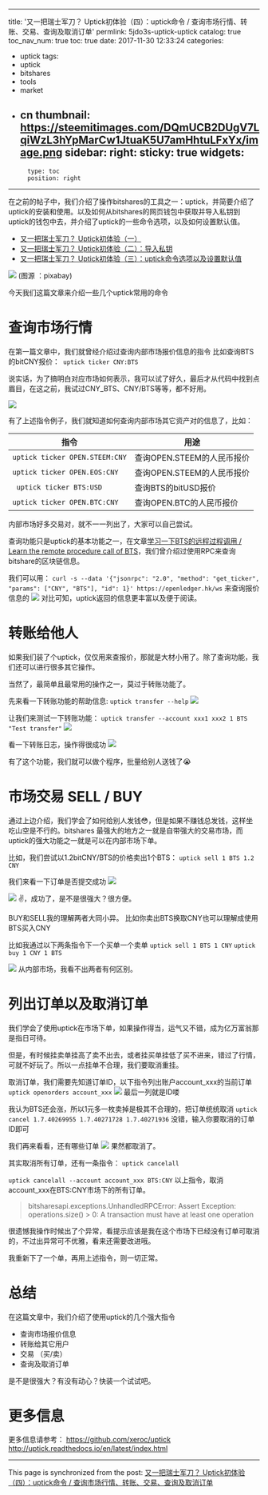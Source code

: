 
---
title: '又一把瑞士军刀？ Uptick初体验（四）：uptick命令 / 查询市场行情、转账、交易、查询及取消订单'
permlink: 5jdo3s-uptick-uptick
catalog: true
toc_nav_num: true
toc: true
date: 2017-11-30 12:33:24
categories:
- uptick
tags:
- uptick
- bitshares
- tools
- market
- cn
thumbnail: https://steemitimages.com/DQmUCB2DUgV7LqiWzL3hYpMarCw1JtuaK5U7amHhtuLFxYx/image.png
sidebar:
    right:
        sticky: true
widgets:
    -
        type: toc
        position: right
---


在之前的帖子中，我们介绍了操作bitshares的工具之一：uptick，并简要介绍了uptick的安装和使用。以及如何从bitshares的网页钱包中获取并导入私钥到uptick的钱包中去，并介绍了uptick的一些命令选项，以及如何设置默认值。

* [又一把瑞士军刀？ Uptick初体验（一）](https://steemit.com/uptick/@oflyhigh/uptick)
* [又一把瑞士军刀？ Uptick初体验（二）：导入私钥](https://steemit.com/uptick/@oflyhigh/32cec-uptick)
* [又一把瑞士军刀？ Uptick初体验（三）：uptick命令选项以及设置默认值](https://steemit.com/uptick/@oflyhigh/uptick-uptick)

![](https://steemitimages.com/DQmUCB2DUgV7LqiWzL3hYpMarCw1JtuaK5U7amHhtuLFxYx/image.png)
(图源 ：pixabay)

今天我们这篇文章来介绍一些几个uptick常用的命令

# 查询市场行情

在第一篇文章中，我们就曾经介绍过查询内部市场报价信息的指令
比如查询BTS的bitCNY报价：` uptick ticker CNY:BTS`

说实话，为了搞明白对应市场如何表示，我可以试了好久，最后才从代码中找到点眉目，在这之前，我试过CNY_BTS、CNY/BTS等等，都不好用。

![](https://steemitimages.com/DQmQUUzyqNceuHv1vGzFW7einAoS1WTBaUXCytsM4Xszh3J/image.png)

有了上述指令例子，我们就知道如何查询内部市场其它资产对的信息了，比如：

指令|用途
---|---
`uptick ticker OPEN.STEEM:CNY`|查询OPEN.STEEM的人民币报价
`uptick ticker OPEN.EOS:CNY` | 查询OPEN.STEEM的人民币报价
` uptick ticker BTS:USD`| 查询BTS的bitUSD报价
`uptick ticker OPEN.BTC:CNY`|查询OPEN.BTC的人民币报价

内部市场好多交易对，就不一一列出了，大家可以自己尝试。

查询功能只是uptick的基本功能之一，在文章[学习一下BTS的远程过程调用 / Learn the remote procedure call of BTS](https://steemit.com/bitshares/@oflyhigh/bts-learn-the-remote-procedure-call-of-bts)，我们曾介绍过使用RPC来查询bitshare的区块链信息。

我们可以用：
`curl -s --data '{"jsonrpc": "2.0", "method": "get_ticker", "params": ["CNY", "BTS"], "id": 1}' https://openledger.hk/ws`
来查询报价信息的
![](https://steemitimages.com/DQma3FuWacXWCyHuZPcQfYsuvARoRXF2RY233GDqZcCgSp4/image.png)
对比可知，uptick返回的信息更丰富以及便于阅读。

# 转账给他人

如果我们装了个uptick，仅仅用来查报价，那就是大材小用了。除了查询功能，我们还可以进行很多其它操作。

当然了，最简单且最常用的操作之一，莫过于转账功能了。

先来看一下转账功能的帮助信息:
 `uptick transfer --help`
![](https://steemitimages.com/DQmPPc8GTedJJkYKJnARiqwGxJZa83vnQ59noxfNKB5cw4a/image.png)

让我们来测试一下转账功能：
`uptick transfer --account xxx1 xxx2 1 BTS "Test transfer"`
![](https://steemitimages.com/DQmaFNM9CzbohnkYo1m7RuH8Mb8GW7mpJCDcnViMdij6kS2/image.png)

看一下转账日志，操作得很成功
![](https://steemitimages.com/DQmNtRrieQt1RfPVR52t4Bj3gkJirVQrnq4b3LSS6pjJhiY/image.png)

有了这个功能，我们就可以做个程序，批量给别人送钱了😭


# 市场交易  SELL / BUY

通过上边介绍，我们学会了如何给别人发钱😳，但是如果不赚钱总发钱，这样坐吃山空是不行的。bitshares 最强大的地方之一就是自带强大的交易市场，而uptick的强大功能之一就是可以在内部市场下单。

比如，我们尝试以1.2bitCNY/BTS的价格卖出1个BTS：
`uptick sell 1 BTS 1.2 CNY`

我们来看一下订单是否提交成功
![](https://steemitimages.com/DQmQFWq14F2V9WgxCwYPfD4rofubDYDgVuiMtJP121ssK1G/image.png)

![](https://steemitimages.com/DQmSCRFq3PGiAhuwdjjt3y1WRWn2GNSKGRBLMc5tJHYkpn7/image.png)
✌，成功了，是不是很强大？很方便。

BUY和SELL我的理解两者大同小异。
比如你卖出BTS换取CNY也可以理解成使用BTS买入CNY

比如我通过以下两条指令下一个买单一个卖单
`uptick sell 1 BTS 1 CNY`
`uptick buy 1 CNY 1 BTS`

![](https://steemitimages.com/DQmXWeC2RMfovfRhBZ5biup2yVNpYKQhC2VbEwCJAqQLyBr/image.png)
从内部市场，我看不出两者有何区别。

# 列出订单以及取消订单

我们学会了使用uptick在市场下单，如果操作得当，运气又不错，成为亿万富翁那是指日可待。

但是，有时候挂卖单挂高了卖不出去，或者挂买单挂低了买不进来，错过了行情，可就不好玩了。所以一点挂单不合理，我们要取消重挂。

取消订单，我们需要先知道订单ID，以下指令列出账户account_xxx的当前订单
`uptick openorders account_xxx`
![](https://steemitimages.com/DQmV288TvGaos4Khq9PcrYg5EygqamevbrvTUoq2RBVTmf9/image.png)
最后一列就是ID喽

我认为BTS还会涨，所以1元多一枚卖掉是极其不合理的，把订单统统取消
`uptick  cancel 1.7.40269955 1.7.40271728 1.7.40271936`
没错，输入你要取消的订单ID即可

我们再来看看，还有哪些订单
![](https://steemitimages.com/DQmdXrsPeXtgeZ7wSfpkMnKvD9uGP3F5wwkY9yknFCmMJ1S/image.png)
果然都取消了。

其实取消所有订单，还有一条指令： `uptick cancelall`

`uptick cancelall --account account_xxx BTS:CNY`
以上指令，取消account_xxx在BTS:CNY市场下的所有订单。

>bitsharesapi.exceptions.UnhandledRPCError: Assert Exception: operations.size() > 0: A transaction must have at least one operation

很遗憾我操作时候出了个异常，看提示应该是我在这个市场下已经没有订单可取消的，不过出异常可不优雅，看来还需要改进哦。

我重新下了一个单，再用上述指令，则一切正常。

# 总结

在这篇文章中，我们介绍了使用uptick的几个强大指令
* 查询市场报价信息
* 转账给其它用户
* 交易 （买/卖）
* 查询及取消订单

是不是很强大？有没有动心？快装一个试试吧。

# 更多信息

更多信息请参考：
https://github.com/xeroc/uptick
http://uptick.readthedocs.io/en/latest/index.html

- - -

This page is synchronized from the post: [又一把瑞士军刀？ Uptick初体验（四）：uptick命令 / 查询市场行情、转账、交易、查询及取消订单](https://steemit.com/@oflyhigh/5jdo3s-uptick-uptick)
